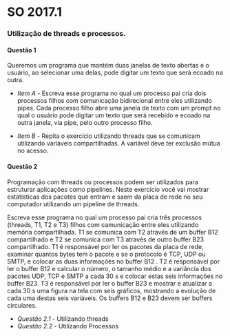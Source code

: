 # SO 2017.1

### Utilização de threads e processos.

  #### Questão 1
  Queremos um programa que mantém duas janelas de texto abertas e o usuário, ao selecionar uma delas, pode digitar um texto que será ecoado na outra.
  
  * _Item A_ - Escreva esse programa no qual um processo pai cria dois processos filhos com comunicação bidirecional entre eles utilizando pipes. Cada processo filho abre uma janela de texto com um prompt no qual o usuário pode digitar um texto que será recebido e ecoado na outra janela, via pipe, pelo outro processo filho.
  
  * _Item B_ - Repita o exercício utilizando threads que se comunicam utilizando variáveis compartilhadas. A variável deve ter exclusão mútua no acesso.
  
  #### Questão 2
   Programação com threads ou processos podem ser utilizados para estruturar aplicações como pipelines. Neste exercício você vai mostrar estatísticas dos pacotes que entram e saem da placa de rede no seu computador utilizando um pipeline de threads.
   
   Escreva esse programa no qual um processo pai cria três processos (threads, T1, T2 e T3) filhos com camunicação entre eles utilizando memória compartilhada. T1 se comunica com T2 através de um buffer B12 compartilhado e T2 se comunica com T3 através de outro buffer B23 compartilhado. T1 é responsável por ler os pacotes da placa de rede, examinar quantos bytes tem o pacote e se o protocolo é TCP, UDP ou SMTP, e colocar as duas informações no buffer B12 . T2 é responsável por ler o buffer B12 e calcular o número, o tamanho médio e a variância dos pacotes UDP, TCP e SMTP a cada 30 s e colocar estas seis informações no buffer B23. T3 é responsável por ler o buffer B23 e mostrar e atualizar a cada 30 s uma figura na tela com seis gráficos, mostrando a evolução de cada uma destas seis variáveis. Os buffers B12 e B23 devem ser buffers circulares. 
   
   * _Questão 2.1_ - Utilizando threads
   * _Questão 2.2_ - Utilizando Processos
